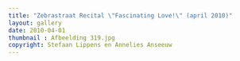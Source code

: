 ```yaml
---
title: "Zebrastraat Recital \"Fascinating Love!\" (april 2010)"
layout: gallery
date: 2010-04-01
thumbnail : Afbeelding 319.jpg
copyright: Stefaan Lippens en Annelies Anseeuw
---
```


